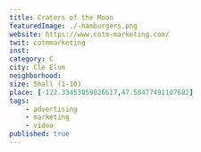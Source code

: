 ```yaml
---
title: Craters of the Moon
featuredImage: ./-hamburgers.png
website: https://www.cotm-marketing.com/
twit: cotmmarketing
inst: 
category: C
city: Cle Elum
neighborhood:
size: Small (1-10)
place: [-122.33453059826617,47.58477491107682]
tags:
    - advertising
    - marketing
    - video
published: true
---
```




